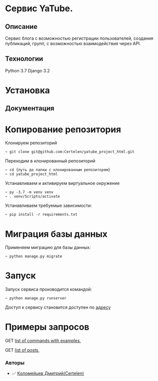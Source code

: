 # Cервис YaTube.

## Описание
Сервис блога с возможностью регистрации пользователей, создания публикаций, групп, с возможностью взаимодействия через API.

## Технологии
Python 3.7
Django 3.2

# Установка
## Документация
# Копирование репозитория
Клонируем репозиторий
```
~ git clone git@github.com:Certelen/yatube_project_html.git
```
Переходим в клонированный репозиторий
```
~ cd {путь до папки с клонированным репозиторем}
~ cd yatube_project_html
```
Устанавливаем и активируем виртуальное окружение
```
~ py -3.7 -m venv venv
~ . venv/Scripts/activate
```
Устанавливаем требуемые зависимости:
```
~ pip install -r requirements.txt
```
# Миграция базы данных
Применяем миграцию для базы данных:
```
~ python manage.py migrate
```
# Запуск
Запуск сервиса производится командой:
```
~ python manage.py runserver
```
Доступ к сервису становится доступен по [адресу](http://127.0.0.1:8000/)

# Примеры запросов
GET [list of commands with examples](http://127.0.0.1:8000/redoc/#tag/api),

GET [list of posts](http://127.0.0.1:8000/api/v1/posts/),
### Авторы
- :white_check_mark: [Коломейцев Дмитрий(Certelen)](https://github.com/Certelen)
